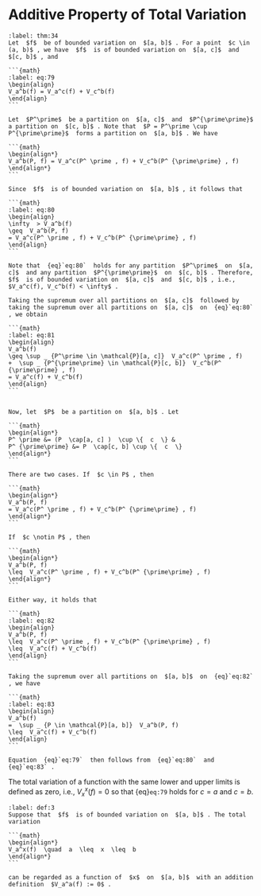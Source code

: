 # Additive Property of Total Variation

````{prf:theorem}
:label: thm:34
Let  $f$  be of bounded variation on  $[a, b]$ . For a point  $c \in (a, b)$ , we have  $f$  is of bounded variation on  $[a, c]$  and  $[c, b]$ , and

```{math}
:label: eq:79
\begin{align}
V_a^b(f) = V_a^c(f) + V_c^b(f)
\end{align}
```
````

````{prf:proof}
Let  $P^\prime$  be a partition on  $[a, c]$  and  $P^{\prime\prime}$  a partition on  $[c, b]$ . Note that  $P = P^\prime \cup P^{\prime\prime}$  forms a partition on  $[a, b]$ . We have

```{math}
\begin{align*}
V_a^b(P, f) = V_a^c(P^ \prime , f) + V_c^b(P^ {\prime\prime} , f)
\end{align*}
```

Since  $f$  is of bounded variation on  $[a, b]$ , it follows that

```{math}
:label: eq:80
\begin{align}
\infty  > V_a^b(f)
\geq  V_a^b(P, f)
= V_a^c(P^ \prime , f) + V_c^b(P^ {\prime\prime} , f)
\end{align}
```

Note that  {eq}`eq:80`  holds for any partition  $P^\prime$  on  $[a, c]$  and any partition  $P^{\prime\prime}$  on  $[c, b]$ . Therefore,  $f$  is of bounded variation on  $[a, c]$  and  $[c, b]$ , i.e.,  $V_a^c(f), V_c^b(f) < \infty$ .

Taking the supremum over all partitions on  $[a, c]$  followed by taking the supremum over all partitions on  $[a, c]$  on  {eq}`eq:80` , we obtain

```{math}
:label: eq:81
\begin{align}
V_a^b(f)
\geq \sup _ {P^\prime \in \mathcal{P}[a, c]}  V_a^c(P^ \prime , f)
+  \sup _ {P^{\prime\prime} \in \mathcal{P}[c, b]}  V_c^b(P^ {\prime\prime} , f)
= V_a^c(f) + V_c^b(f)
\end{align}
```


Now, let  $P$  be a partition on  $[a, b]$ . Let

```{math}
\begin{align*}
P^ \prime &= (P  \cap[a, c] )  \cup \{  c  \} &
P^ {\prime\prime} &= P  \cap[c, b] \cup \{  c  \}
\end{align*}
```

There are two cases. If  $c \in P$ , then

```{math}
\begin{align*}
V_a^b(P, f)
= V_a^c(P^ \prime , f) + V_c^b(P^ {\prime\prime} , f)
\end{align*}
```

If  $c \notin P$ , then

```{math}
\begin{align*}
V_a^b(P, f)
\leq  V_a^c(P^ \prime , f) + V_c^b(P^ {\prime\prime} , f)
\end{align*}
```

Either way, it holds that

```{math}
:label: eq:82
\begin{align}
V_a^b(P, f)
\leq  V_a^c(P^ \prime , f) + V_c^b(P^ {\prime\prime} , f)
\leq  V_a^c(f) + V_c^b(f)
\end{align}
```

Taking the supremum over all partitions on  $[a, b]$  on  {eq}`eq:82` , we have

```{math}
:label: eq:83
\begin{align}
V_a^b(f)
=  \sup _ {P \in \mathcal{P}[a, b]}  V_a^b(P, f)
\leq  V_a^c(f) + V_c^b(f)
\end{align}
```

Equation  {eq}`eq:79`  then follows from  {eq}`eq:80`  and  {eq}`eq:83` .
````

The total variation of a function with the same lower and upper limits is defined as zero, i.e., $V_x^x(f) = 0$ so that {eq}`eq:79` holds for $c = a$ and $c = b$.


````{prf:definition}
:label: def:3
Suppose that  $f$  is of bounded variation on  $[a, b]$ . The total variation

```{math}
\begin{align*}
V_a^x(f)  \quad  a  \leq  x  \leq  b
\end{align*}
```

can be regarded as a function of  $x$  on  $[a, b]$  with an addition definition  $V_a^a(f) := 0$ .
````
